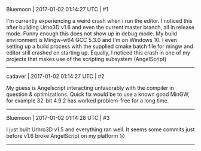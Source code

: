 Bluemoon | 2017-01-02 01:14:27 UTC | #1

I'm currently experiencing a weird crash when i run the editor. I noticed this after building Urho3D v1.6 and even the current master branch, all in release mode. Funny enough this does not show up in debug mode. My build environment is Mingw-w64 GCC 5.3.0 and I'm on Windows 10. I even setting up a build process with the supplied cmake batch file for mingw and editor still crashed on starting up.
Equally, I noticed this crash in one of my projects that makes use of the scripting subsystem (AngelScript)

-------------------------

cadaver | 2017-01-02 01:14:27 UTC | #2

My guess is Angelscript interacting unfavorably with the compiler in question & optimizations. Quick fix would be to use a known good MinGW, for example 32-bit 4.9.2 has worked problem-free for a long time.

-------------------------

Bluemoon | 2017-01-02 01:14:28 UTC | #3

I just built Urhro3D v1.5 and everything ran well. It seems some commits just before v1.6 broke AngelScript on my platform  :cry:

-------------------------


